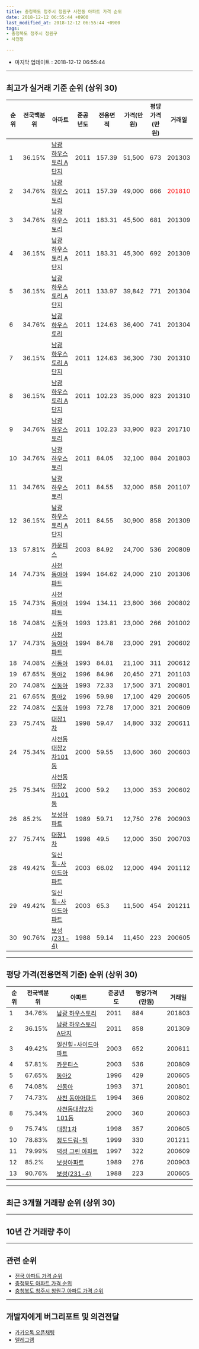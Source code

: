 ```yaml
---
title: 충청북도 청주시 청원구 사천동 아파트 가격 순위
date: 2018-12-12 06:55:44 +0900
last_modified_at: 2018-12-12 06:55:44 +0900
tags:
- 충청북도 청주시 청원구
- 사천동

---
```


* 마지막 업데이트 : 2018-12-12 06:55:44

---

## 최고가 실거래 기준 순위 (상위 30)


|순위|전국백분위|아파트|준공년도|전용면적|가격(만원)|평당가격(만원)|거래일|
|---|---|---|---|---|---|---|---|
|1|36.15%|[남광 하우스토리 A단지](https://search.naver.com/search.naver?query=%EC%B6%A9%EC%B2%AD%EB%B6%81%EB%8F%84+%EC%B2%AD%EC%A3%BC%EC%8B%9C+%EC%B2%AD%EC%9B%90%EA%B5%AC+%EC%82%AC%EC%B2%9C%EB%8F%99+%EB%82%A8%EA%B4%91+%ED%95%98%EC%9A%B0%EC%8A%A4%ED%86%A0%EB%A6%AC+A%EB%8B%A8%EC%A7%80)|2011|157.39|51,500|673|201303|
|2|34.76%|[남광 하우스토리](https://search.naver.com/search.naver?query=%EC%B6%A9%EC%B2%AD%EB%B6%81%EB%8F%84+%EC%B2%AD%EC%A3%BC%EC%8B%9C+%EC%B2%AD%EC%9B%90%EA%B5%AC+%EC%82%AC%EC%B2%9C%EB%8F%99+%EB%82%A8%EA%B4%91+%ED%95%98%EC%9A%B0%EC%8A%A4%ED%86%A0%EB%A6%AC)|2011|157.39|49,000|666|<span style="color:red">201810</span>|
|3|34.76%|[남광 하우스토리](https://search.naver.com/search.naver?query=%EC%B6%A9%EC%B2%AD%EB%B6%81%EB%8F%84+%EC%B2%AD%EC%A3%BC%EC%8B%9C+%EC%B2%AD%EC%9B%90%EA%B5%AC+%EC%82%AC%EC%B2%9C%EB%8F%99+%EB%82%A8%EA%B4%91+%ED%95%98%EC%9A%B0%EC%8A%A4%ED%86%A0%EB%A6%AC)|2011|183.31|45,500|681|201309|
|4|36.15%|[남광 하우스토리 A단지](https://search.naver.com/search.naver?query=%EC%B6%A9%EC%B2%AD%EB%B6%81%EB%8F%84+%EC%B2%AD%EC%A3%BC%EC%8B%9C+%EC%B2%AD%EC%9B%90%EA%B5%AC+%EC%82%AC%EC%B2%9C%EB%8F%99+%EB%82%A8%EA%B4%91+%ED%95%98%EC%9A%B0%EC%8A%A4%ED%86%A0%EB%A6%AC+A%EB%8B%A8%EC%A7%80)|2011|183.31|45,300|692|201309|
|5|36.15%|[남광 하우스토리 A단지](https://search.naver.com/search.naver?query=%EC%B6%A9%EC%B2%AD%EB%B6%81%EB%8F%84+%EC%B2%AD%EC%A3%BC%EC%8B%9C+%EC%B2%AD%EC%9B%90%EA%B5%AC+%EC%82%AC%EC%B2%9C%EB%8F%99+%EB%82%A8%EA%B4%91+%ED%95%98%EC%9A%B0%EC%8A%A4%ED%86%A0%EB%A6%AC+A%EB%8B%A8%EC%A7%80)|2011|133.97|39,842|771|201304|
|6|34.76%|[남광 하우스토리](https://search.naver.com/search.naver?query=%EC%B6%A9%EC%B2%AD%EB%B6%81%EB%8F%84+%EC%B2%AD%EC%A3%BC%EC%8B%9C+%EC%B2%AD%EC%9B%90%EA%B5%AC+%EC%82%AC%EC%B2%9C%EB%8F%99+%EB%82%A8%EA%B4%91+%ED%95%98%EC%9A%B0%EC%8A%A4%ED%86%A0%EB%A6%AC)|2011|124.63|36,400|741|201304|
|7|36.15%|[남광 하우스토리 A단지](https://search.naver.com/search.naver?query=%EC%B6%A9%EC%B2%AD%EB%B6%81%EB%8F%84+%EC%B2%AD%EC%A3%BC%EC%8B%9C+%EC%B2%AD%EC%9B%90%EA%B5%AC+%EC%82%AC%EC%B2%9C%EB%8F%99+%EB%82%A8%EA%B4%91+%ED%95%98%EC%9A%B0%EC%8A%A4%ED%86%A0%EB%A6%AC+A%EB%8B%A8%EC%A7%80)|2011|124.63|36,300|730|201310|
|8|36.15%|[남광 하우스토리 A단지](https://search.naver.com/search.naver?query=%EC%B6%A9%EC%B2%AD%EB%B6%81%EB%8F%84+%EC%B2%AD%EC%A3%BC%EC%8B%9C+%EC%B2%AD%EC%9B%90%EA%B5%AC+%EC%82%AC%EC%B2%9C%EB%8F%99+%EB%82%A8%EA%B4%91+%ED%95%98%EC%9A%B0%EC%8A%A4%ED%86%A0%EB%A6%AC+A%EB%8B%A8%EC%A7%80)|2011|102.23|35,000|823|201310|
|9|34.76%|[남광 하우스토리](https://search.naver.com/search.naver?query=%EC%B6%A9%EC%B2%AD%EB%B6%81%EB%8F%84+%EC%B2%AD%EC%A3%BC%EC%8B%9C+%EC%B2%AD%EC%9B%90%EA%B5%AC+%EC%82%AC%EC%B2%9C%EB%8F%99+%EB%82%A8%EA%B4%91+%ED%95%98%EC%9A%B0%EC%8A%A4%ED%86%A0%EB%A6%AC)|2011|102.23|33,900|823|201710|
|10|34.76%|[남광 하우스토리](https://search.naver.com/search.naver?query=%EC%B6%A9%EC%B2%AD%EB%B6%81%EB%8F%84+%EC%B2%AD%EC%A3%BC%EC%8B%9C+%EC%B2%AD%EC%9B%90%EA%B5%AC+%EC%82%AC%EC%B2%9C%EB%8F%99+%EB%82%A8%EA%B4%91+%ED%95%98%EC%9A%B0%EC%8A%A4%ED%86%A0%EB%A6%AC)|2011|84.05|32,100|884|201803|
|11|34.76%|[남광 하우스토리](https://search.naver.com/search.naver?query=%EC%B6%A9%EC%B2%AD%EB%B6%81%EB%8F%84+%EC%B2%AD%EC%A3%BC%EC%8B%9C+%EC%B2%AD%EC%9B%90%EA%B5%AC+%EC%82%AC%EC%B2%9C%EB%8F%99+%EB%82%A8%EA%B4%91+%ED%95%98%EC%9A%B0%EC%8A%A4%ED%86%A0%EB%A6%AC)|2011|84.55|32,000|858|201107|
|12|36.15%|[남광 하우스토리 A단지](https://search.naver.com/search.naver?query=%EC%B6%A9%EC%B2%AD%EB%B6%81%EB%8F%84+%EC%B2%AD%EC%A3%BC%EC%8B%9C+%EC%B2%AD%EC%9B%90%EA%B5%AC+%EC%82%AC%EC%B2%9C%EB%8F%99+%EB%82%A8%EA%B4%91+%ED%95%98%EC%9A%B0%EC%8A%A4%ED%86%A0%EB%A6%AC+A%EB%8B%A8%EC%A7%80)|2011|84.55|30,900|858|201309|
|13|57.81%|[카운티스](https://search.naver.com/search.naver?query=%EC%B6%A9%EC%B2%AD%EB%B6%81%EB%8F%84+%EC%B2%AD%EC%A3%BC%EC%8B%9C+%EC%B2%AD%EC%9B%90%EA%B5%AC+%EC%82%AC%EC%B2%9C%EB%8F%99+%EC%B9%B4%EC%9A%B4%ED%8B%B0%EC%8A%A4)|2003|84.92|24,700|536|200809|
|14|74.73%|[사천 동아아파트](https://search.naver.com/search.naver?query=%EC%B6%A9%EC%B2%AD%EB%B6%81%EB%8F%84+%EC%B2%AD%EC%A3%BC%EC%8B%9C+%EC%B2%AD%EC%9B%90%EA%B5%AC+%EC%82%AC%EC%B2%9C%EB%8F%99+%EC%82%AC%EC%B2%9C+%EB%8F%99%EC%95%84%EC%95%84%ED%8C%8C%ED%8A%B8)|1994|164.62|24,000|210|201306|
|15|74.73%|[사천 동아아파트](https://search.naver.com/search.naver?query=%EC%B6%A9%EC%B2%AD%EB%B6%81%EB%8F%84+%EC%B2%AD%EC%A3%BC%EC%8B%9C+%EC%B2%AD%EC%9B%90%EA%B5%AC+%EC%82%AC%EC%B2%9C%EB%8F%99+%EC%82%AC%EC%B2%9C+%EB%8F%99%EC%95%84%EC%95%84%ED%8C%8C%ED%8A%B8)|1994|134.11|23,800|366|200802|
|16|74.08%|[신동아](https://search.naver.com/search.naver?query=%EC%B6%A9%EC%B2%AD%EB%B6%81%EB%8F%84+%EC%B2%AD%EC%A3%BC%EC%8B%9C+%EC%B2%AD%EC%9B%90%EA%B5%AC+%EC%82%AC%EC%B2%9C%EB%8F%99+%EC%8B%A0%EB%8F%99%EC%95%84)|1993|123.81|23,000|266|201002|
|17|74.73%|[사천 동아아파트](https://search.naver.com/search.naver?query=%EC%B6%A9%EC%B2%AD%EB%B6%81%EB%8F%84+%EC%B2%AD%EC%A3%BC%EC%8B%9C+%EC%B2%AD%EC%9B%90%EA%B5%AC+%EC%82%AC%EC%B2%9C%EB%8F%99+%EC%82%AC%EC%B2%9C+%EB%8F%99%EC%95%84%EC%95%84%ED%8C%8C%ED%8A%B8)|1994|84.78|23,000|291|200602|
|18|74.08%|[신동아](https://search.naver.com/search.naver?query=%EC%B6%A9%EC%B2%AD%EB%B6%81%EB%8F%84+%EC%B2%AD%EC%A3%BC%EC%8B%9C+%EC%B2%AD%EC%9B%90%EA%B5%AC+%EC%82%AC%EC%B2%9C%EB%8F%99+%EC%8B%A0%EB%8F%99%EC%95%84)|1993|84.81|21,100|311|200612|
|19|67.65%|[동아2](https://search.naver.com/search.naver?query=%EC%B6%A9%EC%B2%AD%EB%B6%81%EB%8F%84+%EC%B2%AD%EC%A3%BC%EC%8B%9C+%EC%B2%AD%EC%9B%90%EA%B5%AC+%EC%82%AC%EC%B2%9C%EB%8F%99+%EB%8F%99%EC%95%842)|1996|84.96|20,450|271|201103|
|20|74.08%|[신동아](https://search.naver.com/search.naver?query=%EC%B6%A9%EC%B2%AD%EB%B6%81%EB%8F%84+%EC%B2%AD%EC%A3%BC%EC%8B%9C+%EC%B2%AD%EC%9B%90%EA%B5%AC+%EC%82%AC%EC%B2%9C%EB%8F%99+%EC%8B%A0%EB%8F%99%EC%95%84)|1993|72.33|17,500|371|200801|
|21|67.65%|[동아2](https://search.naver.com/search.naver?query=%EC%B6%A9%EC%B2%AD%EB%B6%81%EB%8F%84+%EC%B2%AD%EC%A3%BC%EC%8B%9C+%EC%B2%AD%EC%9B%90%EA%B5%AC+%EC%82%AC%EC%B2%9C%EB%8F%99+%EB%8F%99%EC%95%842)|1996|59.98|17,100|429|200605|
|22|74.08%|[신동아](https://search.naver.com/search.naver?query=%EC%B6%A9%EC%B2%AD%EB%B6%81%EB%8F%84+%EC%B2%AD%EC%A3%BC%EC%8B%9C+%EC%B2%AD%EC%9B%90%EA%B5%AC+%EC%82%AC%EC%B2%9C%EB%8F%99+%EC%8B%A0%EB%8F%99%EC%95%84)|1993|72.78|17,000|321|200609|
|23|75.74%|[대창1차](https://search.naver.com/search.naver?query=%EC%B6%A9%EC%B2%AD%EB%B6%81%EB%8F%84+%EC%B2%AD%EC%A3%BC%EC%8B%9C+%EC%B2%AD%EC%9B%90%EA%B5%AC+%EC%82%AC%EC%B2%9C%EB%8F%99+%EB%8C%80%EC%B0%BD1%EC%B0%A8)|1998|59.47|14,800|332|200611|
|24|75.34%|[사천동대창2차101동](https://search.naver.com/search.naver?query=%EC%B6%A9%EC%B2%AD%EB%B6%81%EB%8F%84+%EC%B2%AD%EC%A3%BC%EC%8B%9C+%EC%B2%AD%EC%9B%90%EA%B5%AC+%EC%82%AC%EC%B2%9C%EB%8F%99+%EC%82%AC%EC%B2%9C%EB%8F%99%EB%8C%80%EC%B0%BD2%EC%B0%A8101%EB%8F%99)|2000|59.55|13,600|360|200603|
|25|75.34%|[사천동대창2차101동](https://search.naver.com/search.naver?query=%EC%B6%A9%EC%B2%AD%EB%B6%81%EB%8F%84+%EC%B2%AD%EC%A3%BC%EC%8B%9C+%EC%B2%AD%EC%9B%90%EA%B5%AC+%EC%82%AC%EC%B2%9C%EB%8F%99+%EC%82%AC%EC%B2%9C%EB%8F%99%EB%8C%80%EC%B0%BD2%EC%B0%A8101%EB%8F%99)|2000|59.2|13,000|353|200602|
|26|85.2%|[보성아파트](https://search.naver.com/search.naver?query=%EC%B6%A9%EC%B2%AD%EB%B6%81%EB%8F%84+%EC%B2%AD%EC%A3%BC%EC%8B%9C+%EC%B2%AD%EC%9B%90%EA%B5%AC+%EC%82%AC%EC%B2%9C%EB%8F%99+%EB%B3%B4%EC%84%B1%EC%95%84%ED%8C%8C%ED%8A%B8)|1989|59.71|12,750|276|200903|
|27|75.74%|[대창1차](https://search.naver.com/search.naver?query=%EC%B6%A9%EC%B2%AD%EB%B6%81%EB%8F%84+%EC%B2%AD%EC%A3%BC%EC%8B%9C+%EC%B2%AD%EC%9B%90%EA%B5%AC+%EC%82%AC%EC%B2%9C%EB%8F%99+%EB%8C%80%EC%B0%BD1%EC%B0%A8)|1998|49.5|12,000|350|200703|
|28|49.42%|[일신힐-사이드아파트](https://search.naver.com/search.naver?query=%EC%B6%A9%EC%B2%AD%EB%B6%81%EB%8F%84+%EC%B2%AD%EC%A3%BC%EC%8B%9C+%EC%B2%AD%EC%9B%90%EA%B5%AC+%EC%82%AC%EC%B2%9C%EB%8F%99+%EC%9D%BC%EC%8B%A0%ED%9E%90-%EC%82%AC%EC%9D%B4%EB%93%9C%EC%95%84%ED%8C%8C%ED%8A%B8)|2003|66.02|12,000|494|201112|
|29|49.42%|[일신힐-사이드아파트](https://search.naver.com/search.naver?query=%EC%B6%A9%EC%B2%AD%EB%B6%81%EB%8F%84+%EC%B2%AD%EC%A3%BC%EC%8B%9C+%EC%B2%AD%EC%9B%90%EA%B5%AC+%EC%82%AC%EC%B2%9C%EB%8F%99+%EC%9D%BC%EC%8B%A0%ED%9E%90-%EC%82%AC%EC%9D%B4%EB%93%9C%EC%95%84%ED%8C%8C%ED%8A%B8)|2003|65.3|11,500|454|201211|
|30|90.76%|[보성(231-4)](https://search.naver.com/search.naver?query=%EC%B6%A9%EC%B2%AD%EB%B6%81%EB%8F%84+%EC%B2%AD%EC%A3%BC%EC%8B%9C+%EC%B2%AD%EC%9B%90%EA%B5%AC+%EC%82%AC%EC%B2%9C%EB%8F%99+%EB%B3%B4%EC%84%B1%28231-4%29)|1988|59.14|11,450|223|200605|


---

## 평당 가격(전용면적 기준) 순위 (상위 30)


|순위|전국백분위|아파트|준공년도|평당가격(만원)|거래일|
|---|---|---|---|---|---|
|1|34.76%|[남광 하우스토리](https://search.naver.com/search.naver?query=%EC%B6%A9%EC%B2%AD%EB%B6%81%EB%8F%84+%EC%B2%AD%EC%A3%BC%EC%8B%9C+%EC%B2%AD%EC%9B%90%EA%B5%AC+%EC%82%AC%EC%B2%9C%EB%8F%99+%EB%82%A8%EA%B4%91+%ED%95%98%EC%9A%B0%EC%8A%A4%ED%86%A0%EB%A6%AC)|2011|884|201803|
|2|36.15%|[남광 하우스토리 A단지](https://search.naver.com/search.naver?query=%EC%B6%A9%EC%B2%AD%EB%B6%81%EB%8F%84+%EC%B2%AD%EC%A3%BC%EC%8B%9C+%EC%B2%AD%EC%9B%90%EA%B5%AC+%EC%82%AC%EC%B2%9C%EB%8F%99+%EB%82%A8%EA%B4%91+%ED%95%98%EC%9A%B0%EC%8A%A4%ED%86%A0%EB%A6%AC+A%EB%8B%A8%EC%A7%80)|2011|858|201309|
|3|49.42%|[일신힐-사이드아파트](https://search.naver.com/search.naver?query=%EC%B6%A9%EC%B2%AD%EB%B6%81%EB%8F%84+%EC%B2%AD%EC%A3%BC%EC%8B%9C+%EC%B2%AD%EC%9B%90%EA%B5%AC+%EC%82%AC%EC%B2%9C%EB%8F%99+%EC%9D%BC%EC%8B%A0%ED%9E%90-%EC%82%AC%EC%9D%B4%EB%93%9C%EC%95%84%ED%8C%8C%ED%8A%B8)|2003|652|200611|
|4|57.81%|[카운티스](https://search.naver.com/search.naver?query=%EC%B6%A9%EC%B2%AD%EB%B6%81%EB%8F%84+%EC%B2%AD%EC%A3%BC%EC%8B%9C+%EC%B2%AD%EC%9B%90%EA%B5%AC+%EC%82%AC%EC%B2%9C%EB%8F%99+%EC%B9%B4%EC%9A%B4%ED%8B%B0%EC%8A%A4)|2003|536|200809|
|5|67.65%|[동아2](https://search.naver.com/search.naver?query=%EC%B6%A9%EC%B2%AD%EB%B6%81%EB%8F%84+%EC%B2%AD%EC%A3%BC%EC%8B%9C+%EC%B2%AD%EC%9B%90%EA%B5%AC+%EC%82%AC%EC%B2%9C%EB%8F%99+%EB%8F%99%EC%95%842)|1996|429|200605|
|6|74.08%|[신동아](https://search.naver.com/search.naver?query=%EC%B6%A9%EC%B2%AD%EB%B6%81%EB%8F%84+%EC%B2%AD%EC%A3%BC%EC%8B%9C+%EC%B2%AD%EC%9B%90%EA%B5%AC+%EC%82%AC%EC%B2%9C%EB%8F%99+%EC%8B%A0%EB%8F%99%EC%95%84)|1993|371|200801|
|7|74.73%|[사천 동아아파트](https://search.naver.com/search.naver?query=%EC%B6%A9%EC%B2%AD%EB%B6%81%EB%8F%84+%EC%B2%AD%EC%A3%BC%EC%8B%9C+%EC%B2%AD%EC%9B%90%EA%B5%AC+%EC%82%AC%EC%B2%9C%EB%8F%99+%EC%82%AC%EC%B2%9C+%EB%8F%99%EC%95%84%EC%95%84%ED%8C%8C%ED%8A%B8)|1994|366|200802|
|8|75.34%|[사천동대창2차101동](https://search.naver.com/search.naver?query=%EC%B6%A9%EC%B2%AD%EB%B6%81%EB%8F%84+%EC%B2%AD%EC%A3%BC%EC%8B%9C+%EC%B2%AD%EC%9B%90%EA%B5%AC+%EC%82%AC%EC%B2%9C%EB%8F%99+%EC%82%AC%EC%B2%9C%EB%8F%99%EB%8C%80%EC%B0%BD2%EC%B0%A8101%EB%8F%99)|2000|360|200603|
|9|75.74%|[대창1차](https://search.naver.com/search.naver?query=%EC%B6%A9%EC%B2%AD%EB%B6%81%EB%8F%84+%EC%B2%AD%EC%A3%BC%EC%8B%9C+%EC%B2%AD%EC%9B%90%EA%B5%AC+%EC%82%AC%EC%B2%9C%EB%8F%99+%EB%8C%80%EC%B0%BD1%EC%B0%A8)|1998|357|200605|
|10|78.83%|[정도드림-빌](https://search.naver.com/search.naver?query=%EC%B6%A9%EC%B2%AD%EB%B6%81%EB%8F%84+%EC%B2%AD%EC%A3%BC%EC%8B%9C+%EC%B2%AD%EC%9B%90%EA%B5%AC+%EC%82%AC%EC%B2%9C%EB%8F%99+%EC%A0%95%EB%8F%84%EB%93%9C%EB%A6%BC-%EB%B9%8C)|1999|330|201211|
|11|79.99%|[덕성 그린 아파트](https://search.naver.com/search.naver?query=%EC%B6%A9%EC%B2%AD%EB%B6%81%EB%8F%84+%EC%B2%AD%EC%A3%BC%EC%8B%9C+%EC%B2%AD%EC%9B%90%EA%B5%AC+%EC%82%AC%EC%B2%9C%EB%8F%99+%EB%8D%95%EC%84%B1+%EA%B7%B8%EB%A6%B0+%EC%95%84%ED%8C%8C%ED%8A%B8)|1997|322|200609|
|12|85.2%|[보성아파트](https://search.naver.com/search.naver?query=%EC%B6%A9%EC%B2%AD%EB%B6%81%EB%8F%84+%EC%B2%AD%EC%A3%BC%EC%8B%9C+%EC%B2%AD%EC%9B%90%EA%B5%AC+%EC%82%AC%EC%B2%9C%EB%8F%99+%EB%B3%B4%EC%84%B1%EC%95%84%ED%8C%8C%ED%8A%B8)|1989|276|200903|
|13|90.76%|[보성(231-4)](https://search.naver.com/search.naver?query=%EC%B6%A9%EC%B2%AD%EB%B6%81%EB%8F%84+%EC%B2%AD%EC%A3%BC%EC%8B%9C+%EC%B2%AD%EC%9B%90%EA%B5%AC+%EC%82%AC%EC%B2%9C%EB%8F%99+%EB%B3%B4%EC%84%B1%28231-4%29)|1988|223|200605|


---

## 최근 3개월 거래량 순위 (상위 30)


<div style="width:100%;">
    <canvas id="deal_count_ranking" height="250"></canvas>
</div>


<script>
new Chart(document.getElementById("deal_count_ranking"), {
    type: 'horizontalBar',
    data: {
        labels: ['덕성 그린 아파트', '신동아', '남광 하우스토리', '사천 동아아파트', '카운티스', '사천동대창2차101동', '정도드림-빌', '동아2', '보성(231-4)', '대창1차', '남광 하우스토리 A단지'],
        datasets: [{
            label: '실거래 수',
            data: [9, 8, 3, 2, 2, 2, 2, 1, 1, 1, 1],
            borderColor: "rgba(255, 0, 128, 1)",
            backgroundColor: "rgba(255, 0, 128, 0.5)",
            fill: false,
        }]
    },
    options: {
        responsive: true,
        title: {
            display: true,
            text: '최근 3개월 거래량 순위'
        },
        tooltips: {
            mode: 'index',
            intersect: false,
            callbacks: {
                title: function(tooltipItems, data) {
                    return "실거래 수:";
                },
                label: function(tooltipItem, data) {
                    return data.labels[tooltipItem.index] + ": " + tooltipItem.xLabel;
                }
            }
        },
        hover: {
            mode: 'nearest',
            intersect: true
        },
        scales: {
            xAxes: [{
                display: true,
                scaleLabel: {
                    display: true,
                    labelString: '실거래 수'
                },
                ticks: {
                    suggestedMin: 0,
                }
            }],
            yAxes: [{
                display: true,
                ticks: {
                    autoSkip: false,
                    callback: function(value, index, values) {
                        if (value.length > 15)
                            return value.substr(0, 13) + "...";
                        else
                            return value;
                    }
                },
                scaleLabel: {
                    display: false,
                }
            }]
        }
    }
});

</script>


---

## 10년 간 거래량 추이


<div style="width:100%;">
    <canvas id="deal_progress" height="250"></canvas>
</div>

<script>
new Chart(document.getElementById("deal_progress"), {
    type: 'line',
    data: {
        labels: ['200812','200901','200902','200903','200904','200905','200906','200907','200908','200909','200910','200911','200912','201001','201002','201003','201004','201005','201006','201007','201008','201009','201010','201011','201012','201101','201102','201103','201104','201105','201106','201107','201108','201109','201110','201111','201112','201201','201202','201203','201204','201205','201206','201207','201208','201209','201210','201211','201212','201301','201302','201303','201304','201305','201306','201307','201308','201309','201310','201311','201312','201401','201402','201403','201404','201405','201406','201407','201408','201409','201410','201411','201412','201501','201502','201503','201504','201505','201506','201507','201508','201509','201510','201511','201512','201601','201602','201603','201604','201605','201606','201607','201608','201609','201610','201611','201612','201701','201702','201703','201704','201705','201706','201707','201708','201709','201710','201711','201712','201801','201802','201803','201804','201805','201806','201807','201808','201809','201810','201811','201812'],
        datasets: [{
            label: '실거래 수',
            pointRadius: 1,
            data: [13, 17, 11, 17, 13, 18, 19, 18, 11, 22, 21, 17, 20, 10, 29, 38, 34, 29, 19, 15, 14, 21, 35, 20, 36, 35, 23, 37, 21, 16, 18, 30, 22, 25, 35, 22, 22, 27, 20, 21, 21, 26, 16, 21, 20, 14, 23, 19, 29, 20, 21, 38, 37, 36, 36, 30, 26, 31, 28, 25, 25, 30, 40, 39, 47, 29, 18, 29, 31, 32, 22, 22, 32, 25, 20, 32, 26, 20, 22, 27, 19, 22, 14, 16, 15, 20, 18, 32, 21, 10, 18, 16, 15, 13, 17, 19, 12, 13, 13, 21, 17, 17, 23, 19, 21, 25, 19, 20, 12, 21, 11, 27, 16, 10, 16, 16, 20, 18, 20, 12, 0],
            borderColor: "rgba(255, 201, 14, 1)",
            backgroundColor: "rgba(255, 201, 14, 0.5)",
            fill: true,
        }]
    },
    options: {
        responsive: true,
        title: {
            display: true,
            text: '10년간 거래량 추이'
        },
        tooltips: {
            mode: 'index',
            intersect: false,
        },
        hover: {
            mode: 'nearest',
            intersect: true
        },
        scales: {
            xAxes: [{
                display: true,
                scaleLabel: {
                    display: true,
                    labelString: '년/월'
                }
            }],
            yAxes: [{
                display: true,
                ticks: {
                    suggestedMin: 0,
                },
                scaleLabel: {
                    display: true,
                    labelString: '실거래 수'
                }
            }]
        }
    }
});

</script>


---

## 관련 순위

- [전국 아파트 가격 순위](https://inasie.github.io/apt-ranking/전국)
- [충청북도 아파트 가격 순위](https://inasie.github.io/apt-ranking/충청북도)
- [충청북도 청주시 청원구 아파트 가격 순위](https://inasie.github.io/apt-ranking/충청북도-청주시-청원구)


---

## 개발자에게 버그리포트 및 의견전달

- [카카오톡 오픈채팅](https://open.kakao.com/o/gLJUAP4)
- [텔레그램](https://t.me/inasie)

